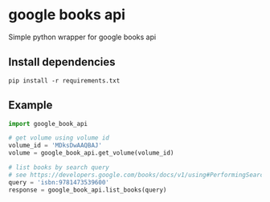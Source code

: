 # google books api
Simple python wrapper for google books api

## Install dependencies
```
pip install -r requirements.txt
```

## Example

```python
import google_book_api

# get volume using volume id
volume_id = 'MDksDwAAQBAJ'
volume = google_book_api.get_volume(volume_id)

# list books by search query
# see https://developers.google.com/books/docs/v1/using#PerformingSearch for search params
query = 'isbn:9781473539600'
response = google_book_api.list_books(query)
```



